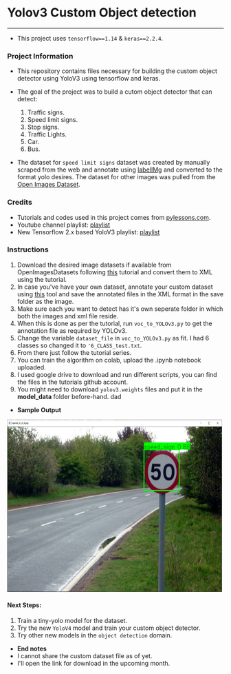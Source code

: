# Yolov3 Custom Object detection

----

* This project uses `tensorflow==1.14` & `keras==2.2.4`.

### Project Information

* This repository contains files necessary for building the custom object detector using YoloV3 using tensorflow and keras.
* The goal of the project was to build a cutom object detector that can detect:
  1. Traffic signs.
  2. Speed limit signs.
  3. Stop signs.
  4. Traffic Lights.
  5. Car.
  6. Bus.

* The dataset for `speed limit signs` dataset was created by manually scraped from the web and annotate using [labelIMg](https://github.com/tzutalin/labelImg) and converted to the format yolo desires.  The dataset for other images was pulled from the [Open Images Dataset](https://storage.googleapis.com/openimages/web/index.html).

### Credits
  
* Tutorials and codes used in this project comes from [pylessons.com](https://pylessons.com/YOLOv3-introduction/).
* Youtube channel playlist: [playlist](https://www.youtube.com/playlist?list=PLbMO9c_jUD45f2Hmka1h0l8JisyXUkHoC)
* New Tensorflow 2.x based YoloV3 playlist: [playlist](https://www.youtube.com/playlist?list=PLbMO9c_jUD473OgrKYYMLRMEz-XZjG--n)


### Instructions

1. Download the desired image datasets if available from OpenImagesDatasets following [this](https://pylessons.com/YOLOv3-custom-data/) tutorial and convert them to XML using the tutorial.
2. In case you've have your own dataset, annotate your custom dataset using [this](https://github.com/tzutalin/labelImg) tool and save the annotated files in the XML format in the save folder as the image.
3. Make sure each you want to detect has it's own seperate folder in which both the images and xml file reside.
4. When this is done as per the tutorial, run `voc_to_YOLOv3.py` to get the annotation file as required by YOLOv3.
5. Change the variable `dataset_file` in `voc_to_YOLOv3.py` as fit. I had 6 classes so changed it to `'6_CLASS_test.txt`.
6. From there just follow the tutorial series.
7. You can train the algorithm on colab, upload the .ipynb notebook uploaded.
8. I used google drive to download and run different scripts, you can find the files in the tutorials github account.
9. You might need to download `yolov3.weights` files and put it in the **model_data** folder before-hand.
dad

* **Sample Output**
<img src="eg_output.png" height=400 width=500>

#### Next Steps:
1. Train a tiny-yolo model for the dataset.
2. Try the new `YoloV4` model and train your custom object detector.
3. Try other new models in the `object detection` domain.


* **End notes**
* I cannot share the custom dataset file as of yet.
* I'll open the link for download in the upcoming month.